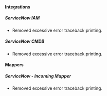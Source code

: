 
#### Integrations
##### ServiceNow IAM
- Removed excessive error traceback printing.
##### ServiceNow CMDB
- Removed excessive error traceback printing.

#### Mappers
##### ServiceNow - Incoming Mapper
- Removed excessive error traceback printing.
